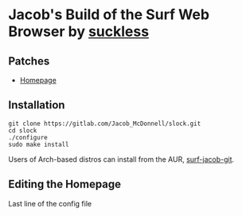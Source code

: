 # Jacob's Build of the Surf Web Browser by [suckless](https://surf.suckless.org/)

## Patches

- [Homepage](https://surf.suckless.org/patches/homepage/)

## Installation

```shell
git clone https://gitlab.com/Jacob_McDonnell/slock.git
cd slock
./configure
sudo make install
```

Users of Arch-based distros can install from the AUR, [surf-jacob-git](https://aur.archlinux.org/packages/slock-jacob-git/).

## Editing the Homepage

Last line of the config file
